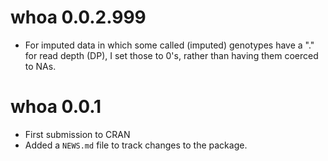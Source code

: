 
# whoa 0.0.2.999

* For imputed data in which some called (imputed) genotypes
have a "." for read depth (DP), I set those to 0's, rather
than having them coerced to NAs.


# whoa 0.0.1

* First submission to CRAN
* Added a `NEWS.md` file to track changes to the package.



